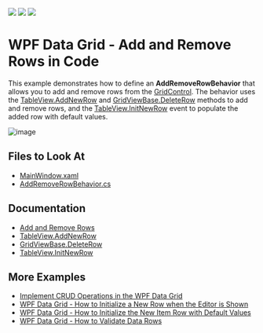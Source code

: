 <!-- default badges list -->
![](https://img.shields.io/endpoint?url=https://codecentral.devexpress.com/api/v1/VersionRange/176968018/19.1.2%2B)
[![](https://img.shields.io/badge/Open_in_DevExpress_Support_Center-FF7200?style=flat-square&logo=DevExpress&logoColor=white)](https://supportcenter.devexpress.com/ticket/details/T830446)
[![](https://img.shields.io/badge/📖_How_to_use_DevExpress_Examples-e9f6fc?style=flat-square)](https://docs.devexpress.com/GeneralInformation/403183)
<!-- default badges end -->
# WPF Data Grid - Add and Remove Rows in Code

This example demonstrates how to define an **AddRemoveRowBehavior** that allows you to add and remove rows from the [GridControl](https://docs.devexpress.com/WPF/DevExpress.Xpf.Grid.GridControl). The behavior uses the [TableView.AddNewRow](https://docs.devexpress.com/WPF/DevExpress.Xpf.Grid.TableView.AddNewRow(System.Boolean)) and [GridViewBase.DeleteRow](https://docs.devexpress.com/WPF/DevExpress.Xpf.Grid.GridViewBase.DeleteRow(System.Int32)) methods to add and remove rows, and the [TableView.InitNewRow](https://docs.devexpress.com/WPF/DevExpress.Xpf.Grid.TableView.InitNewRow) event to populate the added row with default values.

![image](https://user-images.githubusercontent.com/65009440/175929544-6fc4e5c4-3225-4a42-8f77-4eca17dc9e00.png)

## Files to Look At

* [MainWindow.xaml](./CS/AddRemoveRows/MainWindow.xaml)
* [AddRemoveRowBehavior.cs](./CS/AddRemoveRows/AddRemoveRowBehavior.cs)

## Documentation

* [Add and Remove Rows](https://docs.devexpress.com/WPF/6123/controls-and-libraries/data-grid/data-editing-and-validation/add-and-remove-rows)
* [TableView.AddNewRow](https://docs.devexpress.com/WPF/DevExpress.Xpf.Grid.TableView.AddNewRow(System.Boolean))
* [GridViewBase.DeleteRow](https://docs.devexpress.com/WPF/DevExpress.Xpf.Grid.GridViewBase.DeleteRow(System.Int32))
* [TableView.InitNewRow](https://docs.devexpress.com/WPF/DevExpress.Xpf.Grid.TableView.InitNewRow)

## More Examples

* [Implement CRUD Operations in the WPF Data Grid](https://github.com/DevExpress-Examples/how-to-implement-crud-operations)
* [WPF Data Grid - How to Initialize a New Row when the Editor is Shown](https://github.com/DevExpress-Examples/how-to-initialize-a-new-row-when-only-the-editor-is-shown-e1817)
* [WPF Data Grid - How to Initialize the New Item Row with Default Values](https://github.com/DevExpress-Examples/how-to-initialize-the-new-item-row-with-default-values-e1569)
* [WPF Data Grid - How to Validate Data Rows](https://github.com/DevExpress-Examples/how-to-validate-data-rows-e1593)
